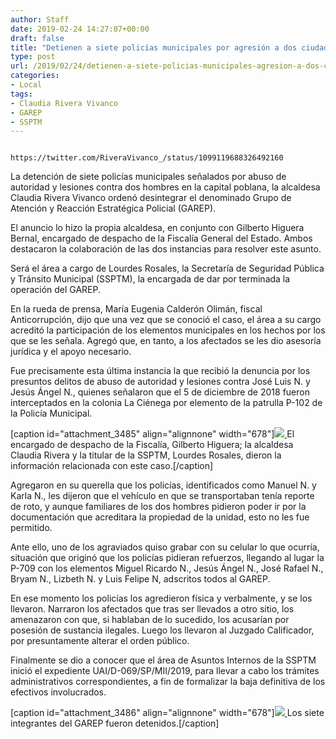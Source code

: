 ```yaml
---
author: Staff
date: 2019-02-24 14:27:07+00:00
draft: false
title: "Detienen a siete policías municipales por agresión a dos ciudadanos"
type: post
url: /2019/02/24/detienen-a-siete-policias-municipales-agresion-a-dos-ciudadanos/
categories:
- Local
tags:
- Claudia Rivera Vivanco
- GAREP
- SSPTM
---
```



				https://twitter.com/RiveraVivanco_/status/1099119688326492160

La detención de siete policías municipales señalados por abuso de autoridad y lesiones contra dos hombres en la capital poblana, la alcaldesa Claudia Rivera Vivanco ordenó desintegrar el denominado Grupo de Atención y Reacción Estratégica Policial (GAREP).

El anuncio lo hizo la propia alcaldesa, en conjunto con Gilberto Higuera Bernal, encargado de despacho de la Fiscalía General del Estado. Ambos destacaron la colaboración de las dos instancias para resolver este asunto.

Será el área a cargo de Lourdes Rosales, la Secretaría de Seguridad Pública y Tránsito Municipal (SSPTM), la encargada de dar por terminada la operación del GAREP.

En la rueda de prensa, María Eugenia Calderón Olimán, fiscal Anticorrupción, dijo que una vez que se conoció el caso, el área a su cargo acreditó la participación de los elementos municipales en los hechos por los que se les señala. Agregó que, en tanto, a los afectados se les dio asesoría jurídica y el apoyo necesario.

Fue precisamente esta última instancia la que recibió la denuncia por los presuntos delitos de abuso de autoridad y lesiones contra José Luis N. y Jesús Ángel N., quienes señalaron que el 5 de diciembre de 2018 fueron interceptados en la colonia La Ciénega por elemento de la patrulla P-102 de la Policía Municipal.

[caption id="attachment_3485" align="alignnone" width="678"][![](/uploads/2019/02/Grupo1.jpg)
](/uploads/2019/02/Grupo1.jpg) El encargado de despacho de la Fiscalía, Gilberto Higuera; la alcaldesa Claudia Rivera y la titular de la SSPTM, Lourdes Rosales, dieron la información relacionada con este caso.[/caption]

Agregaron en su querella que los policías, identificados como Manuel N. y Karla N., les dijeron que el vehículo en que se transportaban tenía reporte de roto, y aunque familiares de los dos hombres pidieron poder ir por la documentación que acreditara la propiedad de la unidad, esto no les fue permitido.

Ante ello, uno de los agraviados quiso grabar con su celular lo que ocurría, situación que originó que los policías pidieran refuerzos, llegando al lugar la P-709 con los elementos Miguel Ricardo N., Jesús Ángel N., José Rafael N., Bryam N., Lizbeth N. y Luis Felipe N, adscritos todos al GAREP.

En ese momento los policías los agredieron física y verbalmente, y se los llevaron. Narraron los afectados que tras ser llevados a otro sitio, los amenazaron con que, si hablaban de lo sucedido, los acusarían por posesión de sustancia ilegales. Luego los llevaron al Juzgado Calificador, por presuntamente alterar el orden público.

Finalmente se dio a conocer que el área de Asuntos Internos de la SSPTM inició el expediente UAI/D-069/SP/MII/2019, para llevar a cabo los trámites administrativos correspondientes, a fin de formalizar la baja definitiva de los efectivos involucrados.

[caption id="attachment_3486" align="alignnone" width="678"][![](/uploads/2019/02/Grupo2.jpg)
](/uploads/2019/02/Grupo2.jpg) Los siete integrantes del GAREP fueron detenidos.[/caption]		
